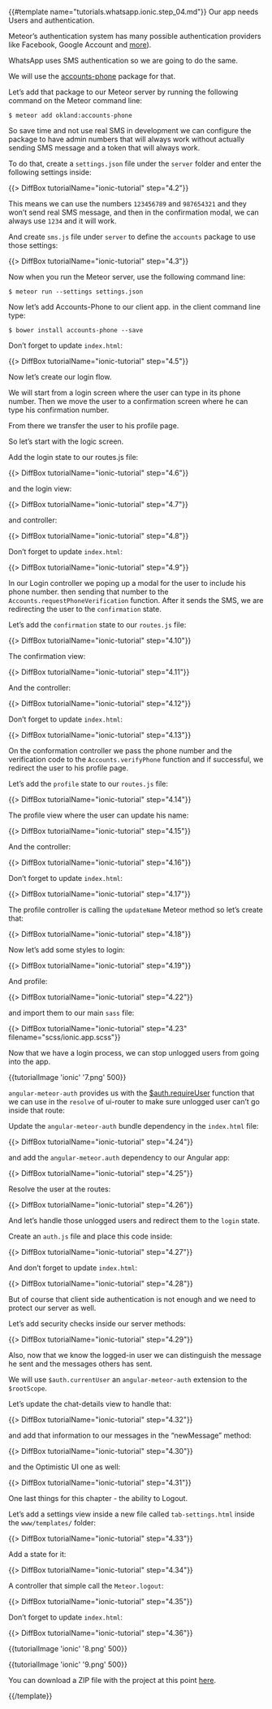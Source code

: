 {{#template name="tutorials.whatsapp.ionic.step_04.md"}}
Our app needs Users and authentication.

Meteor’s authentication system has many possible authentication providers like Facebook, Google Account and [more](http://docs.meteor.com/#/full/meteor_loginwithexternalservice)).

WhatsApp uses SMS authentication so we are going to do the same.

We will use the [accounts-phone](https://github.com/okland/accounts-phone) package for that.

Let’s add that package to our Meteor server by running the following command on the Meteor command line:

    $ meteor add okland:accounts-phone

So save time and not use real SMS in development we can configure the package to have admin numbers that will always work without actually sending SMS message and a token that will always work.

To do that, create a `settings.json` file under the `server` folder and enter the following settings inside:

{{> DiffBox tutorialName="ionic-tutorial" step="4.2"}}

This means we can use the numbers `123456789` and `987654321` and they won’t send real SMS message, and then in the confirmation modal, we can always use `1234` and it will work.

And create `sms.js` file under `server` to define the `accounts` package to use those settings:

{{> DiffBox tutorialName="ionic-tutorial" step="4.3"}}

Now when you run the Meteor server, use the following command line:

    $ meteor run --settings settings.json

Now let’s add Accounts-Phone to our client app. in the client command line type:

    $ bower install accounts-phone --save

Don’t forget to update `index.html`:

{{> DiffBox tutorialName="ionic-tutorial" step="4.5"}}

Now let’s create our login flow.

We will start from a login screen where the user can type in its phone number. Then we move the user to a confirmation screen where he can type his confirmation number.

From there we transfer the user to his profile page.

So let’s start with the logic screen.

Add the login state to our routes.js file:

{{> DiffBox tutorialName="ionic-tutorial" step="4.6"}}

and the login view:

{{> DiffBox tutorialName="ionic-tutorial" step="4.7"}}

and controller:

{{> DiffBox tutorialName="ionic-tutorial" step="4.8"}}

Don’t forget to update `index.html`:

{{> DiffBox tutorialName="ionic-tutorial" step="4.9"}}

In our Login controller we poping up a modal for the user to include his phone number. then sending that number to the `Accounts.requestPhoneVerification` function. After it sends the SMS, we are redirecting the user to the `confirmation` state.

Let’s add the `confirmation` state to our `routes.js` file:

{{> DiffBox tutorialName="ionic-tutorial" step="4.10"}}

The confirmation view:

{{> DiffBox tutorialName="ionic-tutorial" step="4.11"}}

And the controller:

{{> DiffBox tutorialName="ionic-tutorial" step="4.12"}}

Don’t forget to update `index.html`: 

{{> DiffBox tutorialName="ionic-tutorial" step="4.13"}}

On the conformation controller we pass the phone number and the verification code to the `Accounts.verifyPhone` function and if successful, we redirect the user to his profile page.

Let’s add the `profile` state to our `routes.js` file:

{{> DiffBox tutorialName="ionic-tutorial" step="4.14"}}

The profile view where the user can update his name:

{{> DiffBox tutorialName="ionic-tutorial" step="4.15"}}

And the controller:

{{> DiffBox tutorialName="ionic-tutorial" step="4.16"}}

Don’t forget to update `index.html`:

{{> DiffBox tutorialName="ionic-tutorial" step="4.17"}}

The profile controller is calling the `updateName` Meteor method so let’s create that:

{{> DiffBox tutorialName="ionic-tutorial" step="4.18"}}

Now let’s add some styles to login:

{{> DiffBox tutorialName="ionic-tutorial" step="4.19"}}

And profile:

{{> DiffBox tutorialName="ionic-tutorial" step="4.22"}}

and import them to our main `sass` file:

{{> DiffBox tutorialName="ionic-tutorial" step="4.23" filename="scss/ionic.app.scss"}}


Now that we have a login process, we can stop unlogged users from going into the app.

{{tutorialImage 'ionic' '7.png' 500}}

`angular-meteor-auth` provides us with the [$auth.requireUser](http://www.http://angular-meteor.ru/api/auth) function that we can use in the `resolve` of ui-router to make sure unlogged user can’t go inside that route:

Update the `angular-meteor-auth` bundle dependency in the `index.html` file:

{{> DiffBox tutorialName="ionic-tutorial" step="4.24"}}

and add the `angular-meteor.auth` dependency to our Angular app:

{{> DiffBox tutorialName="ionic-tutorial" step="4.25"}}

Resolve the user at the routes:

{{> DiffBox tutorialName="ionic-tutorial" step="4.26"}}

And let’s handle those unlogged users and redirect them to the `login` state.

Create an `auth.js` file and place this code inside:

{{> DiffBox tutorialName="ionic-tutorial" step="4.27"}}

And don’t forget to update `index.html`:

{{> DiffBox tutorialName="ionic-tutorial" step="4.28"}}

But of course that client side authentication is not enough and we need to protect our server as well.

Let’s add security checks inside our server methods:

{{> DiffBox tutorialName="ionic-tutorial" step="4.29"}}

Also, now that we know the logged-in user we can distinguish the message he sent and the messages others has sent.

We will use `$auth.currentUser` an `angular-meteor-auth` extension to the `$rootScope`.

Let’s update the chat-details view to handle that:

{{> DiffBox tutorialName="ionic-tutorial" step="4.32"}}

and add that information to our messages in the “newMessage” method:

{{> DiffBox tutorialName="ionic-tutorial" step="4.30"}}

and the Optimistic UI one as well:

{{> DiffBox tutorialName="ionic-tutorial" step="4.31"}}

One last things for this chapter - the ability to Logout.

Let’s add a settings view inside a new file called `tab-settings.html` inside the `www/templates/` folder:

{{> DiffBox tutorialName="ionic-tutorial" step="4.33"}}

Add a state for it:

{{> DiffBox tutorialName="ionic-tutorial" step="4.34"}}

A controller that simple call the `Meteor.logout`:

{{> DiffBox tutorialName="ionic-tutorial" step="4.35"}}

Don’t forget to update `index.html`:

{{> DiffBox tutorialName="ionic-tutorial" step="4.36"}}

{{tutorialImage 'ionic' '8.png' 500}}

{{tutorialImage 'ionic' '9.png' 500}}


You can download a ZIP file with the project at this point [here](https://github.com/idanwe/ionic-cli-meteor-whatsapp-tutorial/archive/20252b19bb04ad71a3974835acacfe06034dfc6f.zip).

{{/template}}
